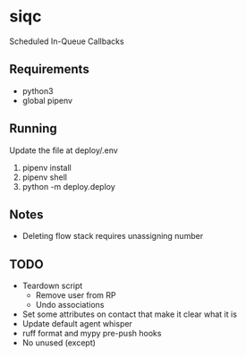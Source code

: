 # siqc
Scheduled In-Queue Callbacks

## Requirements

* python3
* global pipenv

## Running

Update the file at deploy/.env

1. pipenv install
1. pipenv shell
1. python -m deploy.deploy


## Notes

* Deleting flow stack requires unassigning number

## TODO

* Teardown script
  * Remove user from RP
  * Undo associations
* Set some attributes on contact that make it clear what it is
* Update default agent whisper
* ruff format and mypy pre-push hooks
* No unused (except)